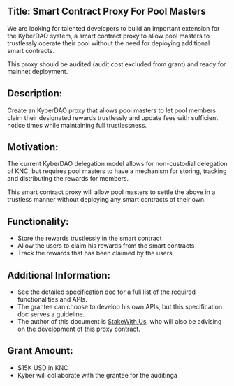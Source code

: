 ## Title: Smart Contract Proxy For Pool Masters

We are looking for talented developers to build an important extension for the KyberDAO system, a smart contract proxy to allow pool masters to trustlessly operate their pool without the need for deploying additional smart contracts.

This proxy should be audited (audit cost excluded from grant) and ready for mainnet deployment.

## Description:

Create an KyberDAO proxy that allows pool masters to let pool members claim their designated rewards trustlessly and update fees with sufficient notice times while maintaining full trustlessness.

## Motivation:

The current KyberDAO delegation model allows for non-custodial delegation of KNC, but requires pool masters to have a mechanism for storing, tracking and distributing the rewards for members. 

This smart contract proxy will allow pool masters to settle the above in a trustless manner without deploying any smart contracts of their own.

## Functionality:

- Store the rewards trustlessly in the smart contract
- Allow the users to claim his rewards from the smart contracts
- Track the rewards that has been claimed by the users

## Additional Information:

- See the detailed [specification doc](https://docs.google.com/document/d/1kKH2RXZDffyLrqORynMNAJ3TJb9Yb2fNYKaNkybZ9E4/edit) for a full list of the required functionalities and APIs. 
- The grantee can choose to develop his own APIs, but this specification doc serves a guideline. 
- The author of this document is [StakeWith.Us](https://stakewith.us/), who will also be advising on the development of this proxy contract. 

## Grant Amount:

- $15K USD in KNC
- Kyber will collaborate with the grantee for the auditinga